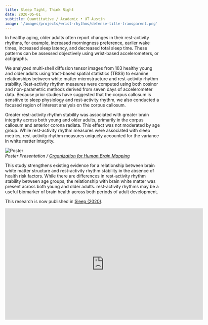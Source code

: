 ```yaml
---
title: Sleep Tight, Think Right
date: 2020-05-01
subtitle: Quantitative / Academic • UT Austin
image: '/images/projects/wrist-rhythms/defense-title-transparent.png'
---
```


In healthy aging, older adults often report changes in their rest-activity rhythms, for example, increased morningness preference, earlier wake times, increased sleep latency, and decreased total sleep time. These patterns can be assessed objectively using wrist-based accelerometers, or actigraphs. 

We analyzed multi-shell diffusion tensor images from 103 healthy young and older adults using tract-based spatial statistics (TBSS) to examine relationships between white matter microstructure and rest-activity rhythm stability. Rest-activity rhythm measures were computed using both cosinor and non-parametric methods derived from seven days of accelerometer data. Because prior studies have suggested that the corpus callosum is sensitive to sleep physiology and rest-activity rhythm, we also conducted a focused region of interest analysis on the corpus callosum.

Greater rest-activity rhythm stability was associated with greater brain integrity across both young and older adults, primarily in the corpus callosum and anterior corona radiata. This effect was not moderated by age group. While rest-activity rhythm measures were associated with sleep metrics, rest-activity rhythm measures uniquely accounted for the variance in white matter integrity.

<div class="gallery-box">
  <div class="gallery">
    <img src="/images/projects/white-matter/mcmahon_ohbm_2020.jpg" B loading="lazy" alt="Poster">
  </div>
  <em>Poster Presentation / <a href="https://humanbrainmapping.org" target="_blank">Organization for Human Brain Mapping</a></em>
</div>

This study strengthens existing evidence for a relationship between brain white matter structure and rest-activity rhythm stability in the absence of health risk factors. While there are differences in rest-activity rhythm stability between age groups, the relationship with brain white matter was present across both young and older adults. rest-activity rhythms may be a useful biomarker of brain health across both periods of adult development.

This research is now published in [Sleep (2020)](https://doi.org/10.1093/sleep/zsaa266).

<iframe title="vimeo-player" src="https://player.vimeo.com/video/672413969?h=ab964b47f2" width="640" height="360" frameborder="0" allowfullscreen></iframe>
